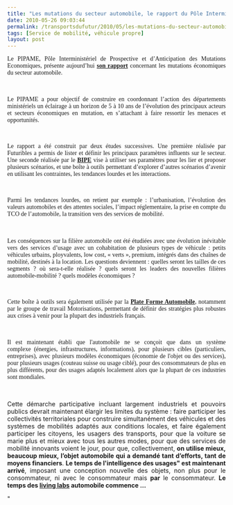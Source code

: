 ```yaml
---
title: "Les mutations du secteur automobile, le rapport du Pôle Interministériel de Prospective"
date: 2010-05-26 09:03:44
permalink: /transportsdufutur/2010/05/les-mutations-du-secteur-automobile-le-rapport-du-pole-interministeriel-de-prospective.html
tags: [Service de mobilité, véhicule propre]
layout: post
---
```


<p align="justify" class="MsoNormal"><span style="font-family: Times New Roman">Le PIPAME, Pôle Interministériel de Prospective et d’Anticipation des Mutations Economiques, présente aujourd’hui </span><a href="http://www.industrie.gouv.fr/p3e/etudes/automobile/automobile.php"><span style="font-family: Times New Roman"><strong>son rapport</strong></span></a><span style="font-family: Times New Roman"> concernant les mutations économiques du secteur automobile.</span></p> <p align="justify" class="MsoNormal"><span style="font-family: Times New Roman"></span> </p> <p align="justify" class="MsoNormal"><span style="font-family: Times New Roman">Le PIPAME a pour objectif de construire en coordonnant l’action des départements ministériels un éclairage à un horizon de 5 à 10 ans de l’évolution des principaux acteurs et secteurs économiques en mutation, en s’attachant à faire ressortir les menaces et opportunités.</span></p> <p align="justify" class="MsoNormal"><span style="font-family: Times New Roman"> </span></p> <p align="justify" class="MsoNormal"><span style="font-family: Times New Roman">Le rapport a été construit par deux études successives. Une première réalisée par Futuribles a permis de lister et définir les principaux paramètres influents sur le secteur. Une seconde réalisée par le <strong><a href="http://www.bipe.fr" target="_blank">BIPE</a></strong> vise à utiliser ses paramètres pour les lier et proposer plusieurs scénarios, et une boîte à outils permettant d’explorer d’autres scénarios d’avenir en utilisant les contraintes, les tendances lourdes et les interactions.</span></p> <p align="justify" class="MsoNormal"><span style="font-family: Times New Roman"> </span></p> <p align="justify" class="MsoNormal"><span style="font-family: Times New Roman">Parmi les tendances lourdes, on retient par exemple : l’urbanisation, l’évolution des valeurs automobiles et des attentes sociales, l’impact réglementaire, la prise en compte du TCO de l’automobile, la transition vers des services de mobilité.</span></p> <p align="justify" class="MsoNormal"><font face="Times New Roman" size="3">  </font></p>  <!--more-->  <p align="justify" class="MsoNormal"><span style="font-family: Times New Roman">Les conséquences sur la filière automobile ont été étudiées avec une évolution inévitable vers des services d’usage avec un cohabitation de plusieurs types de véhicule : petits véhicules urbains, ployvalents, low cost, « verts », premium, intégrés dans des chaînes de mobilité, destinés à la location. Les questions deviennent : quelles seront les tailles de ces segments ? où sera-t-elle réalisée ? quels seront les leaders des nouvelles filières automobile-mobilité ? quels modèles économiques ?</span></p> <p align="justify" class="MsoNormal"><span style="font-family: Times New Roman"> </span></p> <p align="justify" class="MsoNormal"><span style="font-family: Times New Roman">Cette boîte à outils sera également utilisée par la </span><a href="https://www.pfa-auto.fr/"><span style="font-family: Times New Roman"><strong>Plate Forme Automobile</strong></span></a><span style="font-family: Times New Roman">, notamment par le groupe de travail Motorisations, permettant de définir des stratégies plus robustes aux crises à venir pour la plupart des industriels français.</span></p> <p align="justify" class="MsoNormal"><span style="font-family: Times New Roman"></span> </p> <p align="justify" class="MsoNormal"><span style="font-family: Times New Roman">Il est maintenant établi que l'automobile ne se conçoit que dans un système complexe (énergies, infrastructures, informations), pour plusieurs cibles (particuliers, entreprises), avec plusieurs modèles économiques (économie de l'objet ou des services), pour plusieurs usages (couteau suisse ou usage ciblé), pour des consommateurs de plus en plus différents, pour des usages adaptés localement alors que la plupart de ces industries sont mondiales.</span></p> <p align="justify" class="MsoNormal"><span></span> </p> <p align="justify" class="MsoNormal"><span>Cette démarche participative incluant largement industriels et pouvoirs publics devrait maintenant élargir les limites du système : faire participer les collectivités territoriales pour construire simultanément des véhicules et des systèmes de mobilités adaptés aux conditions locales, et faire également participer les citoyens, les usagers des transports, pour que la voiture se marie plus et mieux avec tous les autres modes, pour que des services de mobilité innovants voient le jour, pour que, collectivement, <strong>on utilise mieux, beaucoup mieux, l’objet automobile qui a demandé tant d’efforts, tant de moyens financiers</strong>. <strong>Le temps de l'intelligence des usages" est maintenant arrivé</strong>, imposant une conception nouvelle des objets, non plus pour le consommateur, ni avec le consommateur mais <strong>par</strong> le consommateur. <strong>Le temps des <a href="https://gabrielplassat.github.io/transportsdufutur/2010/04/du-serious-game-a-la-ville-laboratoire-puis-a-la-ville-living-lab.html"" target=""_blank"">living labs</a> automobile commence ...</strong></span></p>"
